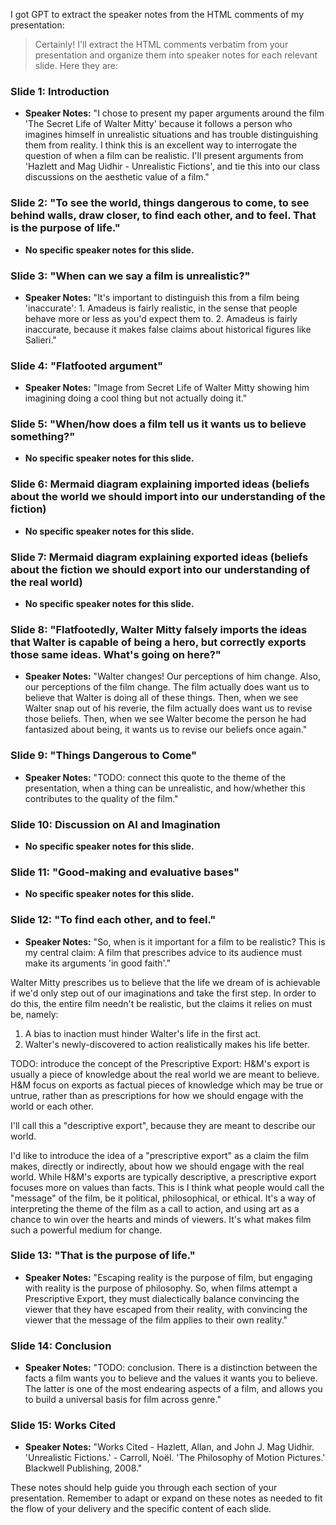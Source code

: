 I got GPT to extract the speaker notes from the HTML comments of my presentation:

> Certainly! I'll extract the HTML comments verbatim from your presentation and organize them into speaker notes for each relevant slide. Here they are:

### Slide 1: Introduction

- **Speaker Notes:** "I chose to present my paper arguments around the film 'The Secret Life of Walter Mitty' because it follows a person who imagines himself in unrealistic situations and has trouble distinguishing them from reality. I think this is an excellent way to interrogate the question of when a film can be realistic. I'll present arguments from 'Hazlett and Mag Uidhir - Unrealistic Fictions', and tie this into our class discussions on the aesthetic value of a film."

### Slide 2: "To see the world, things dangerous to come, to see behind walls, draw closer, to find each other, and to feel. That is the purpose of life."

- **No specific speaker notes for this slide.**

### Slide 3: "When can we say a film is unrealistic?"

- **Speaker Notes:** "It's important to distinguish this from a film being 'inaccurate': 1. Amadeus is fairly realistic, in the sense that people behave more or less as you'd expect them to. 2. Amadeus is fairly inaccurate, because it makes false claims about historical figures like Salieri."

### Slide 4: "Flatfooted argument"

- **Speaker Notes:** "Image from Secret Life of Walter Mitty showing him imagining doing a cool thing but not actually doing it."

### Slide 5: "When/how does a film tell us it wants us to believe something?"

- **No specific speaker notes for this slide.**

### Slide 6: Mermaid diagram explaining imported ideas (beliefs about the world we should import into our understanding of the fiction)

- **No specific speaker notes for this slide.**

### Slide 7: Mermaid diagram explaining exported ideas (beliefs about the fiction we should export into our understanding of the real world)

- **No specific speaker notes for this slide.**

### Slide 8: "Flatfootedly, Walter Mitty falsely imports the ideas that Walter is capable of being a hero, but correctly exports those same ideas. What's going on here?"

- **Speaker Notes:** "Walter changes! Our perceptions of him change. Also, our perceptions of the film change. The film actually does want us to believe that Walter is doing all of these things. Then, when we see Walter snap out of his reverie, the film actually does want us to revise those beliefs. Then, when we see Walter become the person he had fantasized about being, it wants us to revise our beliefs once again."

### Slide 9: "Things Dangerous to Come"

- **Speaker Notes:** "TODO: connect this quote to the theme of the presentation, when a thing can be unrealistic, and how/whether this contributes to the quality of the film."

### Slide 10: Discussion on AI and Imagination

- **No specific speaker notes for this slide.**

### Slide 11: "Good-making and evaluative bases"

- **No specific speaker notes for this slide.**

### Slide 12: "To find each other, and to feel."

- **Speaker Notes:** "So, when is it important for a film to be realistic? This is my central claim: A film that prescribes advice to its audience must make its arguments 'in good faith'."

Walter Mitty prescribes us to believe that the life we dream of is achievable if we'd
only step out of our imaginations and take the first step. In order to do this, the
entire film needn't be realistic, but the claims it relies on must be, namely:

1. A bias to inaction must hinder Walter's life in the first act.
2. Walter's newly-discovered to action realistically makes his life better.

TODO: introduce the concept of the Prescriptive Export:
H&M's export is usually a piece of knowledge about the real world we are meant to believe.
H&M focus on exports as factual pieces of knowledge which may be true or untrue, rather than as prescriptions for how we should engage with the world or each other.

I'll call this a "descriptive export", because they are meant to describe our world.

I'd like to introduce the idea of a "prescriptive export" as a claim the film makes, directly or indirectly, about
how we should engage with the real world. While H&M's exports are typically descriptive, a prescriptive
export focuses more on values than facts.
This is I think what people would call the "message" of the film, be it political, philosophical, or ethical.
It's a way of interpreting the theme of the film as a call to action, and using art as a chance to win over
the hearts and minds of viewers. It's what makes film such a powerful medium for change.

### Slide 13: "That is the purpose of life."

- **Speaker Notes:** "Escaping reality is the purpose of film, but engaging with reality is the purpose of philosophy. So, when films attempt a Prescriptive Export, they must dialectically balance convincing the viewer that they have escaped from their reality, with convincing the viewer that the message of the film applies to their own reality."

### Slide 14: Conclusion

- **Speaker Notes:** "TODO: conclusion. There is a distinction between the facts a film wants you to believe and the values it wants you to believe. The latter is one of the most endearing aspects of a film, and allows you to build a universal basis for film across genre."

### Slide 15: Works Cited

- **Speaker Notes:** "Works Cited - Hazlett, Allan, and John J. Mag Uidhir. 'Unrealistic Fictions.' - Carroll, Noël. 'The Philosophy of Motion Pictures.' Blackwell Publishing, 2008."

These notes should help guide you through each section of your presentation. Remember to adapt or expand on these notes as needed to fit the flow of your delivery and the specific content of each slide.
